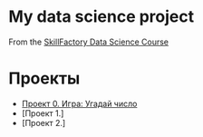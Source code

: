 # My data science project

From the [SkillFactory Data Science Course](https://github.com/TimTrue/Tim_SK)

# Проекты
* [Проект 0. Игра: Угадай число](https://github.com/TimTrue/Tim_SK/tree/main/project_0)
* [Проект 1.]
* [Проект 2.]